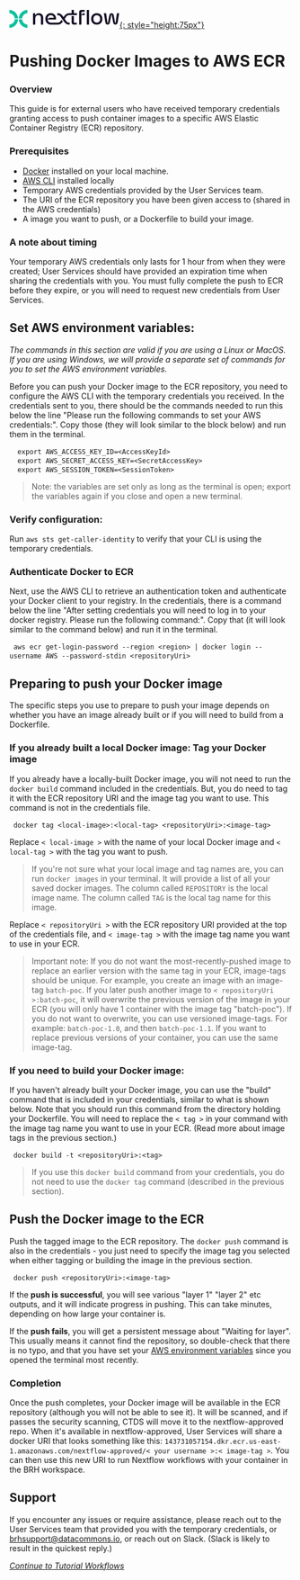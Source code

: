 [![Nextflow logo](img/nextflow.svg){: style="height:75px"}](https://www.nextflow.io/)

# **Pushing Docker Images to AWS ECR**

### Overview

This guide is for external users who have received temporary credentials granting access to push container images to a specific AWS Elastic Container Registry (ECR) repository.

### Prerequisites

- [Docker](https://www.docker.com/get-started/) installed on your local machine.
- [AWS CLI](https://docs.aws.amazon.com/cli/latest/userguide/getting-started-install.html) installed locally
- Temporary AWS credentials provided by the User Services team.
- The URI of the ECR repository you have been given access to (shared in the AWS credentials)
- A image you want to push, or a Dockerfile to build your image.

### A note about timing

Your temporary AWS credentials only lasts for 1 hour from when they were created; User Services should have provided an expiration time when sharing the credentials with you. You must fully complete the push to ECR before they expire, or you will need to request new credentials from User Services.

## Set AWS environment variables:

*The commands in this section are valid if you are using a Linux or MacOS. If you are using Windows, we will provide a separate set of commands for you to set the AWS environment variables.*

Before you can push your Docker image to the ECR repository, you need to configure the AWS CLI with the temporary credentials you received. In the credentials sent to you, there should be the commands needed to run this below the line "Please run the following commands to set your AWS credentials:". Copy those (they will look similar to the block below) and run them in the terminal.

      export AWS_ACCESS_KEY_ID=<AccessKeyId>
      export AWS_SECRET_ACCESS_KEY=<SecretAccessKey>
      export AWS_SESSION_TOKEN=<SessionToken>

> Note: the variables are set only as long as the terminal is open; export the variables again if you close and open a new terminal.

### Verify configuration:

Run `aws sts get-caller-identity` to verify that your CLI is using the temporary credentials.

### Authenticate Docker to ECR

Next, use the AWS CLI to retrieve an authentication token and authenticate your Docker client to your registry. In the credentials, there is a command below the line "After setting credentials you will need to log in to your docker registry. Please run the following command:". Copy that (it will look similar to the command below) and run it in the terminal.

     aws ecr get-login-password --region <region> | docker login --username AWS --password-stdin <repositoryUri>

## Preparing to push your Docker image

The specific steps you use to prepare to push your image depends on whether you have an image already built or if you will need to build from a Dockerfile.

### If you already built a local Docker image: Tag your Docker image

If you already have a locally-built Docker image, you will not need to run the `docker build` command included in the credentials. But, you do need to tag it with the ECR repository URI and the image tag you want to use. This command is not in the credentials file.

     docker tag <local-image>:<local-tag> <repositoryUri>:<image-tag>

Replace `< local-image >` with the name of your local Docker image and `< local-tag >` with the tag you want to push.
> If you're not sure what your local image and tag names are, you can run `docker images` in your terminal. It will provide a list of all your saved docker images. The column called `REPOSITORY` is the local image name. The column called `TAG` is the local tag name for this image.

Replace `< repositoryUri >` with the ECR repository URI provided at the top of the credentials file, and `< image-tag >` with the image tag name you want to use in your ECR.
> Important note: If you do not want the most-recently-pushed image to replace an earlier version with the same tag in your ECR, image-tags should be unique.
> For example, you create an image with an image-tag `batch-poc`. If you later push another image to `< repositoryUri >:batch-poc`, it will overwrite the previous version of the image in your ECR (you will only have 1 container with the image tag "batch-poc").
> If you do not want to overwrite, you can use versioned image-tags. For example: `batch-poc-1.0`, and then `batch-poc-1.1`.
> If you want to replace previous versions of your container, you can use the same image-tag.

### If you need to build your Docker image:

If you haven't already built your Docker image, you can use the "build" command that is included in your credentials, similar to what is shown below. Note that you should run this command from the directory holding your Dockerfile. You will need to replace the `< tag >` in your command with the image tag name you want to use in your ECR. (Read more about image tags in the previous section.)

     docker build -t <repositoryUri>:<tag>

> If you use this `docker build` command from your credentials, you do not need to use the `docker tag` command (described in the previous section).

## Push the Docker image to the ECR

Push the tagged image to the ECR repository. The `docker push` command is also in the credentials - you just need to specify the image tag you selected when either tagging or building the image in the previous section.

     docker push <repositoryUri>:<image-tag>

If the **push is successful**, you will see various "layer 1" "layer 2" etc outputs, and it will indicate progress in pushing. This can take minutes, depending on how large your container is.

If the **push fails**, you will get a persistent message about "Waiting for layer". This usually means it cannot find the repository, so double-check that there is no typo, and that you have set your [AWS environment variables](#set-aws-environment-variables) since you opened the terminal most recently.

### Completion

Once the push completes, your Docker image will be available in the ECR repository (although you will not be able to see it). It will be scanned, and if passes the security scanning, CTDS will move it to the nextflow-approved repo. When it's available in nextflow-approved, User Services will share a docker URI that looks something like this:
`143731057154.dkr.ecr.us-east-1.amazonaws.com/nextflow-approved/< your username >:< image-tag >`. You can then use this new URI to run Nextflow workflows with your container in the BRH workspace.

## Support

If you encounter any issues or require assistance, please reach out to the User Services team that provided you with the temporary credentials, or brhsupport@datacommons.io, or reach out on Slack. (Slack is likely to result in the quickest reply.)

[*Continue to Tutorial Workflows*](./nextflow-tutorial-workflows.md)
